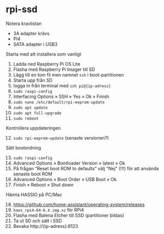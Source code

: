 # rpi-ssd

Notera kravlistan
* 3A adapter krävs
* PI4
* SATA adapter i USB3

Starta med att installera som vanligt

1. Ladda ned Raspberry Pi OS Lite
2. Flasha med Raspberry Pi Imager till SD
3. Lägg till en tom fil men namnet ```ssh``` i boot-partitionen
4. Starta upp från SD
5. logga in från terminal med ```ssh pi@{ip-adress}```
6. ```sudo raspi-config```
7. Interfacing Options » SSH » Yes » Ok » Finish
8. ```sudo nano /etc/default/rpi-eeprom-update```
9. ```sudo apt update```
10. ```sudo apt full-upgrade```
11. ```sudo reboot```

Kontrollera uppdateringen

12. ```sudo rpi-eeprom-update``` (senaste versionen?)

Sätt bootordning

13. ```sudo raspi-config```
14. Advanced Options » Bootloader Version » latest » Ok
15. På frågan “Reset boot ROM to defaults” välj "Nej" (!!!) för att använda senaste boot ROM
16. Advanced Options » Boot Order » USB Boot » Ok
17. Finish » Reboot » Shut down

Hämta HASSIO på PC/Mac

18. https://github.com/home-assistant/operating-system/releases
19. ```haos_rpi4-64-6.X.img.xz``` för RPi4
20. Flasha med Balena Etcher till SSD (partitioner bildas)
21. Ta ut SD och sätt i SSD
22. Bevaka  http://{ip-adress}:8123
